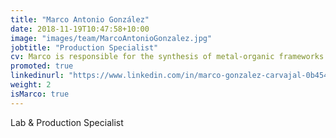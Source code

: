 ```yaml
---
title: "Marco Antonio González"
date: 2018-11-19T10:47:58+10:00
image: "images/team/MarcoAntonioGonzalez.jpg"
jobtitle: "Production Specialist"
cv: Marco is responsible for the synthesis of metal-organic frameworks at lab and production scale. He is a chemist with broad experience in the design and synthesis of MOFs. He optimizes the yield of our syntheses while increasing the quality of our MOF crystals.
promoted: true
linkedinurl: "https://www.linkedin.com/in/marco-gonzalez-carvajal-0b4542296/"
weight: 2
isMarco: true
---
```


Lab & Production Specialist